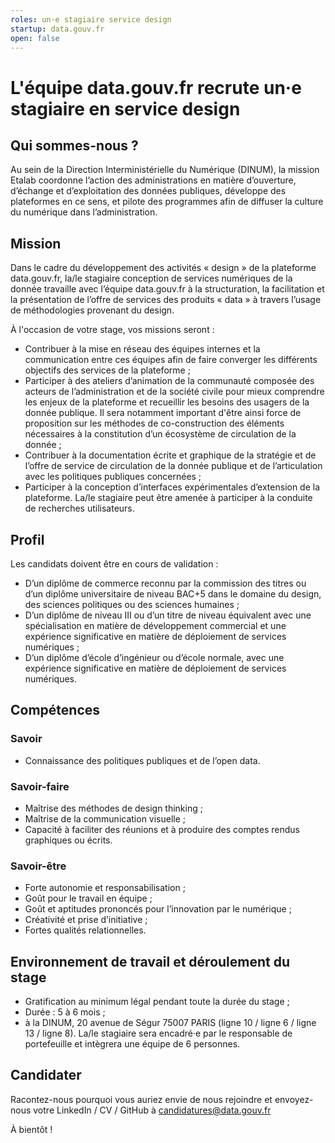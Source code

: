 ```yaml
---
roles: un·e stagiaire service design
startup: data.gouv.fr
open: false
---
```


# L'équipe data.gouv.fr recrute un·e stagiaire en service design

## Qui sommes-nous ?

Au sein de la Direction Interministérielle du Numérique (DINUM), la mission Etalab coordonne l’action des administrations en matière d’ouverture, d’échange et d’exploitation des données publiques, développe des plateformes en ce sens, et pilote des programmes afin de diffuser la culture du numérique dans l’administration.


## Mission

Dans le cadre du développement des activités « design » de la plateforme data.gouv.fr, la/le stagiaire conception de services numériques de la donnée travaille avec l’équipe data.gouv.fr à la structuration, la facilitation et la présentation de l’offre de services des produits « data » à travers l’usage de méthodologies provenant du design.

À l'occasion de votre stage, vos missions seront :

 - Contribuer à la mise en réseau des équipes internes et la communication entre ces équipes afin de faire converger les différents objectifs des services de la plateforme ;
- Participer à des ateliers d’animation de la communauté composée des acteurs de l’administration et de la société civile pour mieux comprendre les enjeux de la plateforme et recueillir les besoins des usagers de la donnée publique. Il sera notamment important d'être ainsi force de proposition sur les méthodes de co-construction des éléments nécessaires à la constitution d’un écosystème de circulation de la donnée ;
- Contribuer à la documentation écrite et graphique de la stratégie et de l’offre de service de circulation de la donnée publique et de l’articulation avec les politiques publiques concernées ;
- Participer à la conception d’interfaces expérimentales d’extension de la plateforme. La/le stagiaire peut être amenée à participer à la conduite de recherches utilisateurs.


## Profil

Les candidats doivent être en cours de validation :
-	D’un diplôme de commerce reconnu par la commission des titres ou d’un diplôme universitaire de niveau BAC+5 dans le domaine du design, des sciences politiques ou des sciences humaines ;
-	D’un diplôme de niveau III ou d’un titre de niveau équivalent avec une spécialisation en matière de développement commercial et une expérience significative en matière de déploiement de services numériques ;
-	D’un diplôme d’école d’ingénieur ou d’école normale, avec une expérience significative en matière de déploiement de services numériques.

## Compétences

### Savoir
- Connaissance des politiques publiques et de l’open data.

### Savoir-faire
- Maîtrise des méthodes de design thinking ;
- Maîtrise de la communication visuelle ;
- Capacité à faciliter des réunions et à produire des comptes rendus graphiques ou écrits.

### Savoir-être
- Forte autonomie et responsabilisation ;
- Goût pour le travail en équipe ;
- Goût et aptitudes prononcés pour l’innovation par le numérique ;
- Créativité et prise d’initiative ;
- Fortes qualités relationnelles.


## Environnement de travail et déroulement du stage

- Gratification au minimum légal pendant toute la durée du stage ;
- Durée : 5 à 6 mois ;
- à la DINUM, 20 avenue de Ségur 75007 PARIS (ligne 10 / ligne 6 / ligne 13 / ligne 8). La/le stagiaire sera encadré·e par le responsable de portefeuille et intègrera une équipe de 6 personnes.

## Candidater

Racontez-nous pourquoi vous auriez envie de nous rejoindre et envoyez-nous votre LinkedIn / CV / GitHub à candidatures@data.gouv.fr

À bientôt !
